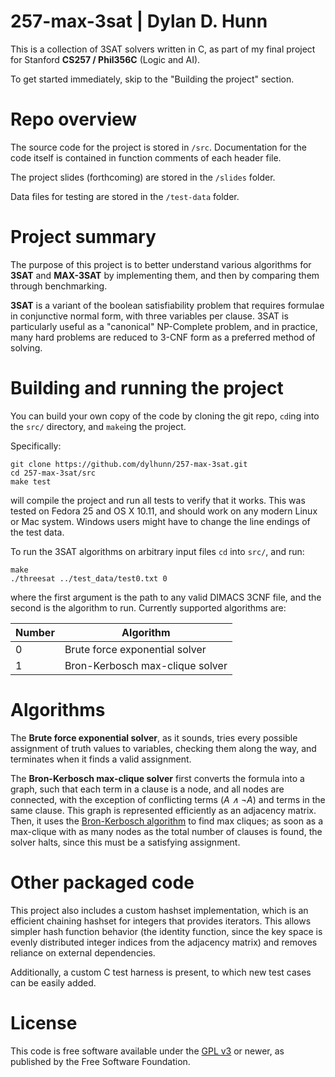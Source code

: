 257-max-3sat | Dylan D. Hunn
============================


This is a collection of 3SAT solvers written in C, as part of my final project for Stanford **CS257 / Phil356C** (Logic and AI).

To get started immediately, skip to the "Building the project" section.

Repo overview
=============

The source code for the project is stored in `/src`. Documentation for the code itself is contained in function comments of each header file.

The project slides (forthcoming) are stored in the `/slides` folder.

Data files for testing are stored in the `/test-data` folder.

Project summary
===============

The purpose of this project is to better understand various algorithms for **3SAT** and **MAX-3SAT** by implementing them, and then by comparing them through benchmarking.

**3SAT** is a variant of the boolean satisfiability problem that requires formulae in conjunctive normal form, with three variables per clause. 3SAT is particularly useful as a "canonical" NP-Complete problem, and in practice, many hard problems are reduced to 3-CNF form as a preferred method of solving. 

Building and running the project
================================

You can build your own copy of the code by cloning the git repo, `cd`ing into the `src/` directory, and `make`ing the project.

Specifically:

    git clone https://github.com/dylhunn/257-max-3sat.git
    cd 257-max-3sat/src
    make test
will compile the project and run all tests to verify that it works. This was tested on Fedora 25 and OS X 10.11, and should work on any modern Linux or Mac system. Windows users might have to change the line endings of the test data.

To run the 3SAT algorithms on arbitrary input files `cd` into `src/`, and run:

	make
    ./threesat ../test_data/test0.txt 0
where the first argument is the path to any valid DIMACS 3CNF file, and the second is the algorithm to run. Currently supported algorithms are:

Number | Algorithm
--- | ---
0 | Brute force exponential solver
1 | Bron-Kerbosch max-clique solver

Algorithms
==========

The **Brute force exponential solver**, as it sounds, tries every possible assignment of truth values to variables, checking them along the way, and terminates when it finds a valid assignment.

The **Bron-Kerbosch max-clique solver** first converts the formula into a graph, such that each term in a clause is a node, and all nodes are connected, with the exception of conflicting terms (*A ∧ ¬A*) and terms in the same clause. This graph is represented efficiently as an adjacency matrix. Then, it uses the [Bron-Kerbosch algorithm](https://en.wikipedia.org/wiki/Bron%E2%80%93Kerbosch_algorithm) to find max cliques; as soon as a max-clique with as many nodes as the total number of clauses is found, the solver halts, since this must be a satisfying assignment.

Other packaged code
===================

This project also includes a custom hashset implementation, which is an efficient chaining hashset for integers that provides iterators. This allows simpler hash function behavior (the identity function, since the key space is evenly distributed integer indices from the adjacency matrix) and removes reliance on external dependencies.

Additionally, a custom C test harness is present, to which new test cases can be easily added.

License
=======

This code is free software available under the [GPL v3](https://www.gnu.org/licenses/gpl-3.0.en.html) or newer, as published by the Free Software Foundation.